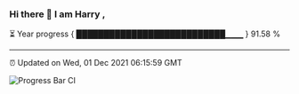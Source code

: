 ### Hi there 👋 I am Harry , 

⏳ Year progress { ███████████████████████████▁▁▁ } 91.58 %

---

⏰ Updated on Wed, 01 Dec 2021 06:15:59 GMT

![Progress Bar CI](https://github.com/duykhang68/duykhang68/workflows/Progress%20Bar%20CI/badge.svg)
